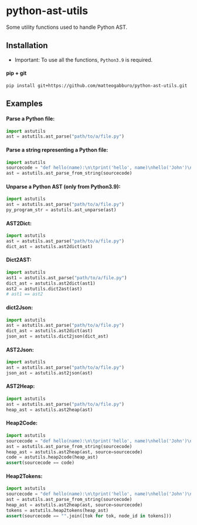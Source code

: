 # python-ast-utils

Some utility functions used to handle Python AST.

## Installation

- Important: To use all the functions, ```Python3.9``` is required.

#### pip + git
```
pip install git+https://github.com/matteogabburo/python-ast-utils.git
```

## Examples

#### Parse a Python file:
```.py
import astutils
ast = astutils.ast_parse("path/to/a/file.py")
```

#### Parse a string representing a Python file:
```.py
import astutils
sourcecode = "def hello(name):\n\tprint('hello', name)\nhello('John')\n"
ast = astutils.ast_parse_from_string(sourcecode)
```

#### Unparse a Python AST (only from Python3.9):
```.py
import astutils
ast = astutils.ast_parse("path/to/a/file.py")
py_program_str = astutils.ast_unparse(ast)
```

#### AST2Dict:
```.py
import astutils
ast = astutils.ast_parse("path/to/a/file.py")
dict_ast = astutils.ast2dict(ast)
```

#### Dict2AST:
```.py
import astutils
ast1 = astutils.ast_parse("path/to/a/file.py")
dict_ast = astutils.ast2dict(ast1)
ast2 = astutils.dict2ast(ast)
# ast1 == ast2
```

#### dict2Json:
```.py
import astutils
ast = astutils.ast_parse("path/to/a/file.py")
dict_ast = astutils.ast2dict(ast)
json_ast = astutils.dict2json(dict_ast)
```

#### AST2Json:
```.py
import astutils
ast = astutils.ast_parse("path/to/a/file.py")
json_ast = astutils.ast2json(ast)
```

#### AST2Heap:
```.py
import astutils
ast = astutils.ast_parse("path/to/a/file.py")
heap_ast = astutils.ast2heap(ast)
```

#### Heap2Code:
```.py
import astutils
sourcecode = "def hello(name):\n\tprint('hello', name)\nhello('John')\n"
ast = astutils.ast_parse_from_string(sourcecode)
heap_ast = astutils.ast2heap(ast, source=sourcecode)
code = astutils.heap2code(heap_ast)
assert(sourcecode == code)
```

#### Heap2Tokens:
```.py
import astutils
sourcecode = "def hello(name):\n\tprint('hello', name)\nhello('John')\n"
ast = astutils.ast_parse_from_string(sourcecode)
heap_ast = astutils.ast2heap(ast, source=sourcecode)
tokens = astutils.heap2tokens(heap_ast)
assert(sourcecode == "".join([tok for tok, node_id in tokens]))
```